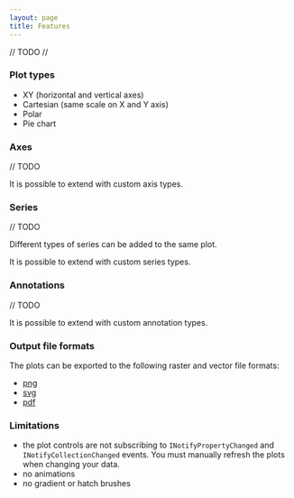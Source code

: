 ```yaml
---
layout: page
title: Features
---
```


// TODO //

### Plot types

- XY (horizontal and vertical axes)
- Cartesian (same scale on X and Y axis)
- Polar
- Pie chart

### Axes

// TODO

It is possible to extend with custom axis types.

### Series

// TODO

Different types of series can be added to the same plot.

It is possible to extend with custom series types.

### Annotations

// TODO

It is possible to extend with custom annotation types.

### Output file formats

The plots can be exported to the following raster and vector file formats:

- [png](./export-png)
- [svg](./export-svg)
- [pdf](./export-pdf)

### Limitations

- the plot controls are not subscribing to `INotifyPropertyChanged` and `INotifyCollectionChanged` events. You must manually refresh the plots when changing your data.
- no animations
- no gradient or hatch brushes
